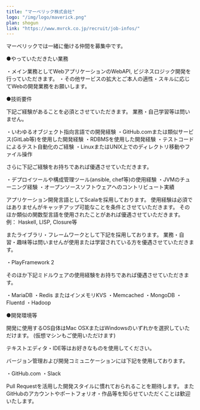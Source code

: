 ```yaml
---
title: "マーベリック株式会社"
logo: "/img/logo/maverick.png"
plan: shogun
link: "https://www.mvrck.co.jp/recruit/job-infos/"
---
```


マーベリックでは一緒に働ける仲間を募集中です。

●やっていただきたい業務

・メイン業務としてWebアプリケーションのWebAPI, ビジネスロジック開発を行っていただきます。 ・その他サービスの拡大とご本人の適性・スキルに応じてWebの開発業務をお願いします。

●技術要件

下記ご経験があることを必須とさせていただきます。 業務・自己学習等は問いません。

・いわゆるオブジェクト指向言語での開発経験 ・GitHub.comまたは類似サービス(GitLab等)を使用した開発経験 ・RDBMSを使用した開発経験 ・テストコードによるテスト自動化のご経験 ・LinuxまたはUNIX上でのディレクトリ移動やファイル操作

さらに下記ご経験をお持ちであれば優遇させていただきます。

・デプロイツールや構成管理ツール(ansible, chef等)の使用経験 ・JVMのチューニング経験 ・オープンソースソフトウェアへのコントリビュート実績

アプリケーション開発言語としてScalaを採用しております。 使用経験は必須ではありませんがキャッチアップ可能なことを条件とさせていただきます。 そのほか類似の関数型言語を使用されたことがあれば優遇させていただきます。 例： Haskell, LISP, Closure等

またライブラリ・フレームワークとして下記を採用しております。 業務・自習・趣味等は問いませんが使用または学習されている方を優遇させていただきます。

・PlayFramework 2

そのほか下記ミドルウェアの使用経験をお持ちであれば優遇させていただきます。

・MariaDB ・Redis またはインメモリKVS ・Memcached ・MongoDB ・Fluentd ・Hadoop

●開発環境等

開発に使用するOS自体はMac OSXまたはWindowsのいずれかを選択していただけます。 (仮想マシンもご使用いただけます)

テキストエディタ・IDE等はお好きなものを使用してください。

バージョン管理および開発コミュニケーションには下記を使用しております。

・GitHub.com ・Slack

Pull Requestを活用した開発スタイルに慣れておられることを期待します。 またGitHubのアカウントやポートフォリオ・作品等を知らせていただくことは歓迎いたします。
